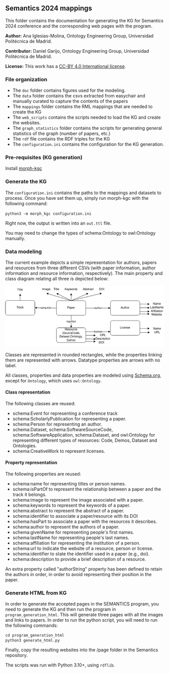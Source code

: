 ## Semantics 2024 mappings

This folder contains the documentation for generating the KG for Semantics 2024 conference and the corresponding web pages with the program.

**Author:** Ana Iglesias-Molina, Ontology Engineering Group, Universidad Politécnica de Madrid.

**Contributor:** Daniel Garijo, Ontology Engineering Group, Universidad Politécnica de Madrid.

**License:** This work has a [CC-BY 4.0 International license](https://creativecommons.org/licenses/by/4.0/legalcode).

### File organization

- The `doc` folder contains figures used for the modeling.
- The `data` folder contains the csvs extracted from easychair and manually curated to capture the contents of the papers
- The `mappings` folder contains the RML mappings that are needed to create the KG
- The `web_scripts` contains the scripts needed to load the KG and create the websites.
- The `graph_statistics` folder contains the scripts for generating general statistics of the graph (number of papers, etc.)
- The `rdf` file contains the RDF triples for the KG
- The `configuration.ini` contains the configuration for the KG generation.

### Pre-requisites (KG generation)
Install [morph-kgc](https://github.com/morph-kgc/morph-kgc)


### Generate the KG
The `configuration.ini` contains the paths to the mappings and datasets to process. Once you have set them up, simply run morph-kgc with the following command:

`python3 -m morph_kgc configuration.ini`

Right now, the output is written into an `out.ttl` file.

You may need to change the types of schema:Ontology to owl:Ontology manually.

### Data modeling

The current example depicts a simple representation for authors, papers and resources from three different CSVs (with paper information, author information and resource information, respectively). The main property and class diagram relating all three is depicted below:

![Logo](doc/semantics.png)

Classes are represented in rounded rectangles, while the properties linking them are represented with arrows. Datatype properties are arrows with no label.

All classes, properties and data properties are modeled using [Schema.org](https://schema.org/), except for `Ontology`, which uses `owl:Ontology`.

#### Class representation

The following classes are reused: 
- schema:Event for representing a conference track
- schema:ScholarlyPublication for representing a paper.
- schema:Person for representing an author.
- schema:Dataset, schema:SoftwareSourceCode, schema:SoftwareApplication, schema:Dataset, and owl:Ontology for representing different types of resources: Code, Demos, Dataset and Ontologies.
- schema:CreativeWork to represent licenses.

#### Property representation
The following properties are reused:
- schema:name for representing titles or person names.
- schema:isPartOf to represent the relationship between a paper and the track it belongs.
- schema:image to represent the image associated with a paper.
- schema:keywords to represent the keywords of a paper.
- schema:abstract to represent the abstract of a paper.
- schema:identifier to associate a paper/resource with its DOI
- schema:hasPart to associate a paper with the resources it describes.
- schema:author to represent the authors of a paper.
- schema:givenName for representing people's first names.
- schema:lastName for representing people's last names.
- schema:affiliation for representing the institution of a person.
- schema:url to indicate the website of a resource, person or license.
- schema:identifier to state the identifier used in a paper (e.g., doi).
- schema:description to provide a brief description of a resource.

An extra property called "authorString" property has been defined to retain the authors in order, in order to avoid representing their position in the paper.

### Generate HTML from KG
In order to generate the accepted pages in the SEMANTICS program, you need to generate the KG and then run the program in `program_generation_html`. This will generate three pages with all the images and links to papers. In order to run the python script, you will need to run the following commands:

```
cd program_generation_html 
python3 generate_html.py
```

Finally, copy the resulting websites into the /page folder in the Semantics repository.

The scripts was run with Python 3.10+, using `rdflib`.